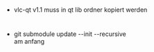#
- vlc-qt v1.1 muss in qt lib ordner kopiert werden

#
- git submodule update --init --recursive            
am anfang
